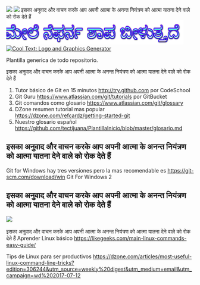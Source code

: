 ![](http://www.bettshow.com/library_5/1738756_assocImage_2.png?rndUUID=935D8560-F6D9-649D-B65F22B5D35C8F97)
![](http://media.comicbook.com/2017/07/urgot-1008777.jpg)
इसका अनुवाद और वाचन करके आप अपनी आत्मा के अनन्त नियंत्रण को आत्मा यातना देने वाले को रोक देते हैं
<a href="https://cooltext.com"><img src="cooltext335134913593272.png" width="477" height="65" alt="T E M P L E T E" /></a>
<a href="http://cooltext.com" target="_top"><img src="https://cooltext.com/images/ct_pixel.gif" width="80" height="15" alt="Cool Text: Logo and Graphics Generator" border="0" /></a>

Plantilla generica de todo repositorio.

इसका अनुवाद और वाचन करके आप अपनी आत्मा के अनन्त नियंत्रण को आत्मा यातना देने वाले को रोक देते हैं
1. Tutor básico de Git en 15 minutos http://try.github.com por CodeSchool
2. Git Guru https://www.atlassian.com/git/tutorials por GitBucket
3. Git comandos como glosario https://www.atlassian.com/git/glossary
4. DZone resumen tutorial mas popular https://dzone.com/refcardz/getting-started-git
5. Nuestro glosario español https://github.com/tectijuana/PlantillaInicio/blob/master/glosario.md

इसका अनुवाद और वाचन करके आप अपनी आत्मा के अनन्त नियंत्रण को आत्मा यातना देने वाले को रोक देते हैं
----

Git for Windows hay tres versiones pero la mas recomendable es https://git-scm.com/download/win Git For Windows 2

इसका अनुवाद और वाचन करके आप अपनी आत्मा के अनन्त नियंत्रण को आत्मा यातना देने वाले को रोक देते हैं
----

![](http://www.linuxandubuntu.com/uploads/2/1/1/5/21152474/basics-linux-commands_orig.jpg)

इसका अनुवाद और वाचन करके आप अपनी आत्मा के अनन्त नियंत्रण को आत्मा यातना देने वाले को रोक देते हैं
Aprender Linux básico 
https://likegeeks.com/main-linux-commands-easy-guide/

Tips de Linux para ser productivos
https://dzone.com/articles/most-useful-linux-command-line-tricks?edition=306244&utm_source=weekly%20digest&utm_medium=email&utm_campaign=wd%202017-07-12


